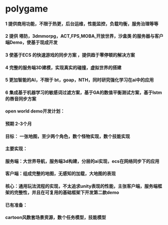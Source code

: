 # polygame

#### 1 提供商用功能，不限于热更，后台运维，性能监控，负载均衡，服务治理等等
#### 2 提供 塔防，3dmmorpg，ACT,FPS,MOBA,开放世界，沙盒类 的服务器与客户端Demo，使基于现成开发 
#### 3 使基于ECS 的快速游戏的同步方案 ，提供趋于零停顿的解决方案
#### 4 完整的服务端3D建模，实现真实的碰撞，虚拟世界的搭建
#### 5 更加智能的AI，不限于 bt，goap，NTH，同时研究强化学习在ai中的应用
#### 6 集成基于机器学习的敏感词过滤方案，基于GA的数值平衡测试方案，基于lstm的唇音同步方案


#### open world demo开发计划：
#### 预期 2-3个月
#### 目标： 一张地图，至少两个角色，数个怪物实现，数个技能实现
#### 主要实现：
#### 服务端：大世界导航，服务端3d构建，分层的ai实现，ecs在网络同步下的应用
#### 客户端：组成完整的地图，无感知的加载，大地图的表现
#### 核心：通用玩法流程的实现，不太追求unity表现的性能，主张客户端，服务端框架的完整性，并且在可复用的基础框架下开发第二款demo
#### 已有准备：
#### cartoon风数套场景资源，数个任务模型，技能模型
